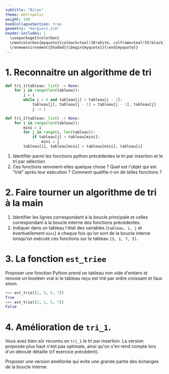 ```yaml
---
subtitle: "Bilan"
theme: metropolis
weight: 100
bookCollapseSection: true
geometry: "margin=1.2cm"
header-includes: |
  \usepackage{tcolorbox}
  \newtcolorbox{myquote}{colback=teal!10!white, colframe=teal!55!black}
  \renewenvironment{Shaded}{\begin{myquote}}{\end{myquote}}
---
```


# 1. Reconnaitre un algorithme de tri

```python
def tri_1(tableau: list) -> None:
    for i in range(len(tableau)):
        j = i
        while j > 0 and tableau[j] < tableau[j - 1]:
            tableau[j], tableau[j - 1] = tableau[j - 1], tableau[j]
            j -= 1
```

```python
def tri_2(tableau: list) -> None:
    for i in range(len(tableau)):
        mini = i
        for j in range(i, len(tableau)):
            if tableau[j] < tableau[mini]:
                mini = j
        tableau[i], tableau[mini] = tableau[mini], tableau[i]
```

1. Identifier parmi les fonctions python précédentes le tri par insertion et le tri par sélection
2. Ces fonctions renvoient-elles quelque chose ? Quel est l'objet qui est "trié" après leur exécution ?
   Comment qualifie-t-on de telles fonctions ?

# 2. Faire tourner un algorithme de tri à la main

1. Identifier les lignes correspondant à la boucle principale et celles correspondant à la boucle interne des fonctions précédentes.
2. Indiquer dans un tableau l'état des variables (`tableau, i, j` et éventuellement `mini`) à chaque fois _qu'on sort_ de la boucle interne lorsqu'on exécute ces fonctions sur le tableau `[3, 1, 7, 5]`.

# 3. La fonction `est_triee`

Proposer une fonction Python prend un tableau non vide d'entiers et renvoie un booléen vrai si le tableau reçu est trié par ordre croissant et faux sinon.

```python
>>> est_trie([1, 3, 5, 7])
True
>>> est_trie([3, 1, 5, 7])
False
```

# 4. Amélioration de `tri_1`.

Vous avez bien sûr reconnu en `tri_1` le tri par insertion. La version proposée plus haut n'est pas optimale, ainsi qu'on s'en rend compte lors d'un déroulé détaille (cf exercice précédent).

Proposer une version améliorée qui evite une grande partie des échanges de la boucle interne.

